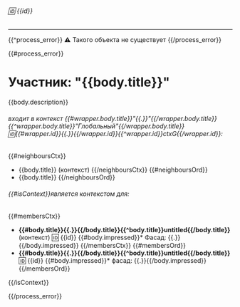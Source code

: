 ###### :id: {{id}}
---
{{^process_error}}
:warning: Такого объекта не существует
{{/process_error}}

{{#process_error}}
# Участник: "{{body.title}}" 
{{body.description}}

###### входит в контекст {{#wrapper.body.title}}"{{.}}"{{/wrapper.body.title}}{{^wrapper.body.title}}"Глобальный"{{/wrapper.body.title}} :id:{{#wrapper.id}}{{.}}{{/wrapper.id}}{{^wrapper.id}}ctxG{{/wrapper.id}}:

{{#neighboursCtx}}
* {{body.title}} (контекст)
{{/neighboursCtx}}
{{#neighboursOrd}}
* {{body.title}}
{{/neighboursOrd}}

###### {{#isContext}}является контекстом для:

{{#membersCtx}}
* **{{#body.title}}{{.}}{{/body.title}}{{^body.title}}untitled{{/body.title}}** (контекст) :id: {{id}}
    {{#body.impressed}}* Фасад: {{.}}{{/body.impressed}}
{{/membersCtx}}
{{#membersOrd}}
* **{{#body.title}}{{.}}{{/body.title}}{{^body.title}}untitled{{/body.title}}** :id: {{id}}
    {{#body.impressed}}* фасад: {{.}}{{/body.impressed}}
{{/membersOrd}}

{{/isContext}}

{{/process_error}}
